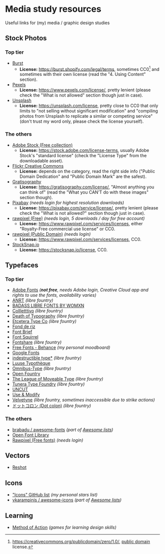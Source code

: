 # Media study resources
Useful links for (my) media / graphic design studies

## Stock Photos

### Top tier
- [Burst](https://burst.shopify.com/)
  - **License:** <https://burst.shopify.com/legal/terms>, sometimes CC0[^1] and sometimes with their own license (read the "4. Using Content" section).
- [Pexels](https://www.pexels.com/)
  - **License:** <https://www.pexels.com/license/>, pretty lenient (please check the "What is not allowed" section though just in case).
- [Unsplash](https://unsplash.com/)
  - **License:** <https://unsplash.com/license>, pretty close to CC0 that only limits to "not selling without significant modification" and "compiling photos from Unsplash to replicate a similar or competing service" (don't trust my word only, please check the license yourself).

### The others
- [Adobe Stock (Free collection)](https://stock.adobe.com/ca/free)
  - **License:** <https://stock.adobe.com/license-terms>, usually Adobe Stock's "standard license" (check the "License Type" from the downloadable asset).
- [Flickr Creative Commons](https://www.flickr.com/creativecommons/)
  - **License:** depends on the category, read the right side info ("Public Domain Dedication" and "Public Domain Mark" are the safest).
- [Gratisography](https://gratisography.com/)
  - **License:** <https://gratisography.com/license/>, "Almost anything you can think of" (read the "What you CAN’T do with these images" section though).
- [Pixabay](https://pixabay.com/) *(needs login for highest resolution downloads)*
  - **License:** <https://pixabay.com/service/license/>, pretty lenient (please check the "What is not allowed?" section though just in case).
- [rawpixel (Free)](https://www.rawpixel.com/free-images) *(needs login, 5 downloads / day for free account)*
  - **License:** <https://www.rawpixel.com/services/licenses>, either "Royalty-Free commercial use license" or CC0.
- [rawpixel (Public Domain)](https://www.rawpixel.com/public-domain) *(needs login)*
  - **License:** <https://www.rawpixel.com/services/licenses>, CC0.
- [StockSnap.io](https://stocksnap.io/)
  - **License:** <https://stocksnap.io/license>, CC0.

## Typefaces

### Top tier
- [Adobe Fonts](https://fonts.adobe.com/) *(**not free**, needs Adobe login, Creative Cloud app and rights to use the fonts, availability varies)*
- [ANRT](https://anrt-nancy.fr/anrt-22/en/fonts) *(libre fountry)*
- [BADASS LIBRE FONTS BY WOMXN](https://www.design-research.be/by-womxn/)
- [Collletttivo](https://www.collletttivo.it/) *(libre fountry)*
- [Death of Typography](https://deathoftypography.com/typefaces/) *(libre fountry)*
- [Etcetera Type Co](https://www.etceteratype.co/) *(libre fountry)*
- [Fond de riz](https://fonderiz.fr/)
- [Font Brief](https://www.fontbrief.com/fontbrief)
- [Font Squirrel](https://www.fontsquirrel.com/)
- [Fontshare](https://www.fontshare.com/) *(libre fountry)*
- [Free Fonts - Behance](https://www.behance.net/collection/35882773/Free-Fonts) *(my personal moodboard)*
- [Google Fonts](https://fonts.google.com/)
- [indestructible type*](http://indestructible-type.github.io/) *(libre fountry)*
- [Luuse Typothèque](https://typotheque.luuse.fun/)
- [Omnibus-Type](https://www.omnibus-type.com/) *(libre fountry)*
- [Open Fountry](https://open-foundry.com/fonts)
- [The League of Moveable Type](https://www.theleagueofmoveabletype.com/) *(libre fountry)*
- [Tunera Type Foundry](https://www.tunera.xyz/) *(libre fountry)*
- [UNCUT](https://uncut.wtf/)
- [Use & Modify](https://usemodify.com/)
- [Velvetyne](https://velvetyne.fr/) *(libre fountry, sometimes inaccessible due to strike actions)*
- [ドットコロン (Dot colon)](https://dotcolon.net/) *(libre fountry)*

### The others
- [brabadu / awesome-fonts](https://github.com/brabadu/awesome-fonts) *(part of [Awesome lists](https://github.com/sindresorhus/awesome))*
- [Open Font Library](https://fontlibrary.org/)
- [Rawpixel (Free fonts)](https://www.rawpixel.com/topic/283/open-source-fonts) *(needs login)*

## Vectors

- [Reshot](https://www.reshot.com/free-vector-illustrations/)

## Icons

- ["Icons" GitHub list](https://github.com/stars/krisu5/lists/icons) *(my personal stars list)*
- [vkarampinis / awesome-icons](https://github.com/vkarampinis/awesome-icons) *(part of [Awesome lists](https://github.com/sindresorhus/awesome))*

## Learning

- [Method of Action](https://method.ac/) *(games for learning design skills)*

[^1]: <https://creativecommons.org/publicdomain/zero/1.0/>, [public domain](https://simple.wikipedia.org/wiki/Public_domain) license.